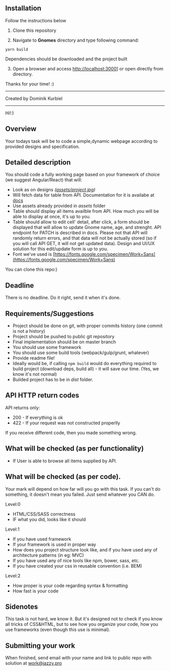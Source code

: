 ## Installation

Follow the instructions below

1. Clone this repository 

2. Navigate to **Gnomes** directory and type following command:
```
yarn build
```

Dependencies should be downloaded and the project built

3. Open a browser and access [http://localhost:3000](http://localhost:3000)] or open directly from directory.


Thanks for your time! :)

---------
Created by Dominik Kurbiel




-----------------------------------------

Hi!:)

## Overview

Your todays task will be to code a simple,dynamic webpage according to provided designs and specification.

## Detailed description

You should code a fully working page based on your framework of choice (we suggest Angular/React) that will:

* Look as on designs _([assets/project.jpg](assets/project.jpg))_
* Will fetch data for table from API. Documentation for it is availabe at [docs](http://master.datasource.jazzy-hr.jzapp.io/api/doc#get--api-v1-gnomes)
* Use assets already provided in _assets_ folder
* Table should display all items availble from API. How much you will be able to display at once, it's up to you.
* Table should allow to edit cell' detail, after click, a form should be displayed that will allow to update Gnome name, age, and strenght. API endpoint for PATCH is described in docs. Please not that API will randomly return errors, and that data will not be actually stored (so if you will call API GET, it will not get updated data). Design and UI/UX solution for this edit/update form is up to you.
* Font we've used is [https://fonts.google.com/specimen/Work+Sans](https://fonts.google.com/specimen/Work+Sans)


You can clone this repo:)

## Deadline

There is no deadline. Do it right, send it when it's done.

## Requirements/Suggestions

* Project should be done on git, with proper commits history (one commit is not a history)
* Project should be pushed to public git repository
* Final implementation should be on master branch
* You should use some framework
* You should use some build tools (webpack/gulp/grunt, whatever)
* Provide readme file!
* Ideally would be, if calling ```npm build``` would do everything required to build project (download deps, build all) - it will save our time. (Yes, we know it's not normal)
* Builded project has to be in _dist_ folder.

## API HTTP return codes
API returns only:
* 200 - If everything is ok
* 422 - If your request was not constructed properlly

If you receive different code, then you made something wrong.

## What will be checked (as per functionality)

* If User is able to browse all items supplied by API.


## What will be checked (as per code).

Your mark will depend on how far will you go with this task. If you can't do something, it doesn't mean you failed. Just send whatever you CAN do.

Level:0
* HTML/CSS/SASS correctness
* IF what you did, looks like it should

Level:1
* If you have used framework
* If your framework is used in proper way
* How does you project structure look like, and if you have used any of architecture patterns (in eg: MVC)
* If you have used any of nice tools like npm, bower, sass, etc.
* If you have created your css in reusable convention (i.e. BEM)

Level:2
* How proper is your code regarding syntax & formatting
* How fast is your code

## Sidenotes

This task is not hard, we know it. But it's designed not to check if you know all tricks of CSS&HTML, but to see how you organize your code, how you use frameworks (even though this use is minimal).

## Submitting your work

When finished, send email with your name and link to public repo with solution at [work@jazzy.pro](mailto:work@jazzy.pro)
